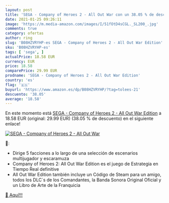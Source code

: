```yaml
---
layout: post
title: 'SEGA - Company of Heroes 2 - All Out War con un 38.05 % de descuento'
date: 2021-01-25 09:26:11
image: 'https://m.media-amazon.com/images/I/51fOtD4sCGL._SL200_.jpg'
comments: true
category: ofertas
author: ring
slug: 'B08HZVRYHP-es SEGA - Company of Heroes 2 - All Out War Edition'
sku: 'B08HZVRYHP-es'
tags: [ 'sega', ]
actualPrice: 18.58 EUR
currency: EUR
price: 18.58
comparePrice: 29.99 EUR
prodname: 'SEGA - Company of Heroes 2 - All Out War Edition'
country: 'es'
flag: '🇪🇸'
buyurl: 'https://www.amazon.es/dp/B08HZVRYHP/?tag=tolees-21'
descuento: '38.05'
average: '18.58'
---
```


En este momento está [SEGA - Company of Heroes 2 - All Out War Edition](https://www.amazon.es/dp/B08HZVRYHP/?tag=tolees-21) a 18.58 EUR (original: 29.99 EUR) (38.05 %  de descuento) en el siguiente enlace!

[![SEGA - Company of Heroes 2 - All Out War](https://m.media-amazon.com/images/I/51fOtD4sCGL._SL200_.jpg)](https://www.amazon.es/dp/B08HZVRYHP/?tag=tolees-21)

🔎:

- Dirige 5 facciones a lo largo de una selección de escenarios multijugador y escaramuza
- Company of Heroes 2: All Out War Edition es el juego de Estrategia en Tiempo Real definitive
- All Out War Edition también incluye un Código de Steam para un amigo, todos los DLC´s de los Comandantes, la Banda Sonora Original Oficial y un Libro de Arte de la Franquicia

[🛒 Aquí!!!](https://www.amazon.es/dp/B08HZVRYHP/?tag=tolees-21)
